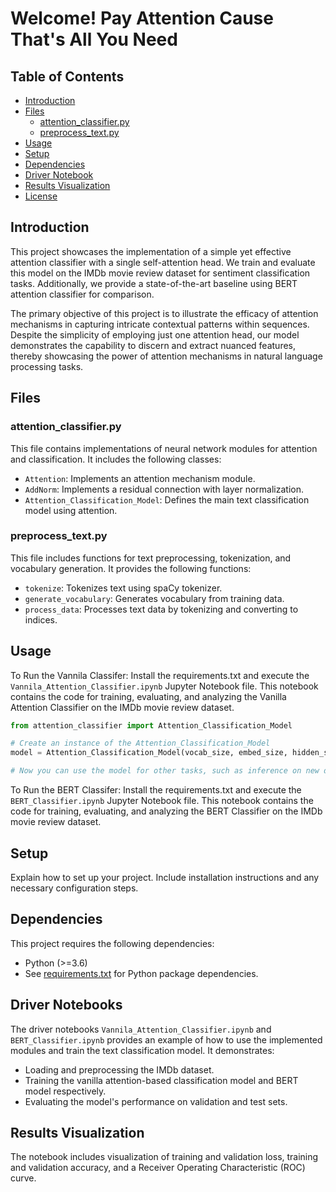 # Welcome! Pay Attention Cause That's All You Need

## Table of Contents

- [Introduction](#introduction)
- [Files](#files)
  - [attention_classifier.py](#attention-classifierpy)
  - [preprocess_text.py](#preprocess-textpy)
- [Usage](#usage)
- [Setup](#setup)
- [Dependencies](#dependencies)
- [Driver Notebook](#driver-notebook)
- [Results Visualization](#results-visualization)
- [License](#license)

## Introduction

This project showcases the implementation of a simple yet effective attention classifier with a single self-attention head. We train and evaluate this model on the IMDb movie review dataset for sentiment classification tasks. Additionally, we provide a state-of-the-art baseline using BERT attention classifier for comparison.

The primary objective of this project is to illustrate the efficacy of attention mechanisms in capturing intricate contextual patterns within sequences. Despite the simplicity of employing just one attention head, our model demonstrates the capability to discern and extract nuanced features, thereby showcasing the power of attention mechanisms in natural language processing tasks.

## Files

### attention_classifier.py

This file contains implementations of neural network modules for attention and classification. It includes the following classes:

- `Attention`: Implements an attention mechanism module.
- `AddNorm`: Implements a residual connection with layer normalization.
- `Attention_Classification_Model`: Defines the main text classification model using attention.

### preprocess_text.py

This file includes functions for text preprocessing, tokenization, and vocabulary generation. It provides the following functions:

- `tokenize`: Tokenizes text using spaCy tokenizer.
- `generate_vocabulary`: Generates vocabulary from training data.
- `process_data`: Processes text data by tokenizing and converting to indices.

## Usage
To Run the Vannila Classifer:
Install the requirements.txt and execute the `Vannila_Attention_Classifier.ipynb` Jupyter Notebook file. This notebook contains the code for training, evaluating, and analyzing the Vanilla Attention Classifier on the IMDb movie review dataset.

```python
from attention_classifier import Attention_Classification_Model

# Create an instance of the Attention_Classification_Model
model = Attention_Classification_Model(vocab_size, embed_size, hidden_size)

# Now you can use the model for other tasks, such as inference on new data
```
To Run the BERT Classifer:
Install the requirements.txt and execute the `BERT_Classifier.ipynb` Jupyter Notebook file. This notebook contains the code for training, evaluating, and analyzing the BERT Classifier on the IMDb movie review dataset.

## Setup

Explain how to set up your project. Include installation instructions and any necessary configuration steps.

## Dependencies

This project requires the following dependencies:

- Python (>=3.6)
- See [requirements.txt](requirements.txt) for Python package dependencies.

## Driver Notebooks

The driver notebooks `Vannila_Attention_Classifier.ipynb` and `BERT_Classifier.ipynb` provides an example of how to use the implemented modules and train the text classification model. It demonstrates:

- Loading and preprocessing the IMDb dataset.
- Training the vanilla attention-based classification model and BERT model respectively.
- Evaluating the model's performance on validation and test sets.

## Results Visualization

The notebook includes visualization of training and validation loss, training and validation accuracy, and a Receiver Operating Characteristic (ROC) curve.


